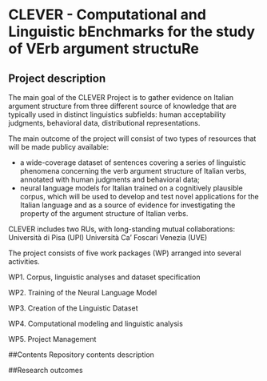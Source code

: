 # CLEVER - Computational and Linguistic bEnchmarks for the study of VErb argument structuRe 

## Project description
The main goal of the CLEVER Project is to gather evidence on Italian argument structure from three different source of knowledge that are typically used in distinct linguistics subfields: human acceptability judgments, behavioral data, distributional representations.

The main outcome of the project will consist of two types of resources that will be made publicy available: 

- a wide-coverage dataset of sentences covering a series of linguistic phenomena concerning the verb argument structure of Italian verbs, annotated with human judgments and behavioral data;
- neural language models for Italian trained on a cognitively plausible corpus, which will be used to develop and test novel applications for the Italian language and as a source of evidence for investigating the property of the argument structure of Italian verbs.

CLEVER includes two RUs, with long-standing mutual collaborations:
Università di Pisa (UPI)
Università Ca’ Foscari Venezia (UVE)



The project consists of five work packages (WP) arranged into several activities.

WP1. Corpus, linguistic analyses and dataset specification

WP2. Training of the Neural Language Model

WP3. Creation of the Linguistic Dataset

WP4. Computational modeling and linguistic analysis

WP5. Project Management


##Contents
Repository contents description

##Research outcomes

